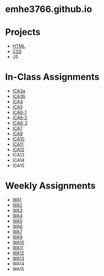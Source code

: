# emhe3766.github.io

# Projects
* [HTML](https://github.com/emhe3766/emhe3766.github.io/tree/main/html-midterm)
* [CSS](https://emhe3766.github.io/)
* JS

# In-Class Assignments
* [ICA3a](https://emhe3766.github.io/ICA/ICA3a.html)
* [ICA3b](https://emhe3766.github.io/ICA/ICA3b.html)
* [ICA4](https://emhe3766.github.io/ICA/ICA4.html)
* [ICA5](https://emhe3766.github.io/ICA/ICA5.html)
* [ICA6-1](https://emhe3766.github.io/ICA/ICA6/part1.html)
* [ICA6-2](https://emhe3766.github.io/ICA/ICA6/part2.html)
* [ICA6-3](https://emhe3766.github.io/ICA/ICA6/part3.html)
* [ICA7](https://emhe3766.github.io/ICA/ICA7.html)
* [ICA9](https://emhe3766.github.io/ICA/ICA9.html)
* [ICA10](https://emhe3766.github.io/ICA/ICA10.html)
* [ICA11](https://emhe3766.github.io/ICA/ICA11.html)
* [ICA12](https://emhe3766.github.io/ICA/ICA12.html)
* ICA13
* ICA14
* ICA15

# Weekly Assignments
* [WA1](https://emhe3766.github.io/WA/WA1.html)
* [WA2](https://emhe3766.github.io/WA/WA2.html)
* [WA3](https://emhe3766.github.io/WA/WA3.html)
* [WA4](https://emhe3766.github.io/WA/WA4.html)
* [WA5](https://emhe3766.github.io/WA/WA5.html)
* [WA6](https://emhe3766.github.io/WA/WA6.html)
* [WA7](https://emhe3766.github.io/WA/WA7.html)
* [WA9](https://emhe3766.github.io/WA/WA9.html)
* [WA10](https://emhe3766.github.io/WA/WA10/assignment10.html)
* [WA11](https://emhe3766.github.io/WA/WA11.html)
* [WA12](https://emhe3766.github.io/WA/WA12.html)
* [WA13](https://emhe3766.github.io/WA/WA13.html)
* WA14
* WA15